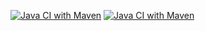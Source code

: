 
[![Java CI with Maven](https://github.com/fuhr-br/Maven/actions/workflows/maven.yml/badge.svg)](https://github.com/fuhr-br/Maven/actions/workflows/maven.yml)
[![Java CI with Maven](https://github.com/fuhr-br/Maven/actions/workflows/maven.yml/badge.svg)](https://github.com/fuhr-br/Maven/actions/workflows/maven.yml)
